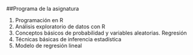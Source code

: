 ##Programa de la asignatura

1. Programación en R
2. Análisis exploratorio de datos con R
3. Conceptos básicos de probabilidad y variables aleatorias. Regresión
4. Técnicas básicas de inferencia estadística
5. Modelo de regresión lineal

